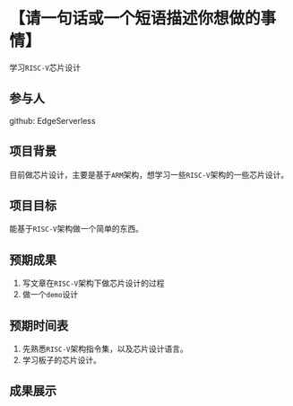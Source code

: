 # 【请一句话或一个短语描述你想做的事情】

学习`RISC-V`芯片设计

## 参与人

github: EdgeServerless

## 项目背景

目前做芯片设计，主要是基于`ARM`架构，想学习一些`RISC-V`架构的一些芯片设计。

## 项目目标

能基于`RISC-V`架构做一个简单的东西。

## 预期成果

1. 写文章在`RISC-V`架构下做芯片设计的过程
2. 做一个`demo`设计

## 预期时间表

1. 先熟悉`RISC-V`架构指令集，以及芯片设计语言。
2. 学习板子的芯片设计。

## 成果展示

